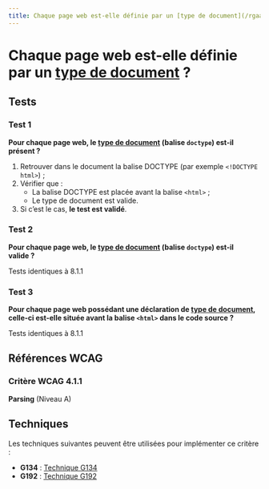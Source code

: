 ```yaml
---
title: Chaque page web est-elle définie par un [type de document](/rgaa/glossaire/type-de-document) ?
---
```


# Chaque page web est-elle définie par un [type de document](/rgaa/glossaire/type-de-document) ?



## Tests

### Test 1

**Pour chaque page web, le [type de document](/rgaa/glossaire/type-de-document) (balise `doctype`) est-il présent ?**

1. Retrouver dans le document la balise DOCTYPE (par exemple `<!DOCTYPE html>`) ;
2. Vérifier que :
   - La balise DOCTYPE est placée avant la balise `<html>` ;
   - Le type de document est valide.
3. Si c’est le cas, **le test est validé**.

### Test 2

**Pour chaque page web, le [type de document](/rgaa/glossaire/type-de-document) (balise `doctype`) est-il valide ?**

Tests identiques à 8.1.1

### Test 3

**Pour chaque page web possédant une déclaration de [type de document](/rgaa/glossaire/type-de-document), celle-ci est-elle située avant la balise `<html>` dans le code source ?**

Tests identiques à 8.1.1



## Références WCAG

### Critère WCAG 4.1.1

**Parsing** (Niveau A)



## Techniques

Les techniques suivantes peuvent être utilisées pour implémenter ce critère :

- **G134** : [Technique G134](https://www.w3.org/WAI/WCAG21/Techniques/html/G134)
- **G192** : [Technique G192](https://www.w3.org/WAI/WCAG21/Techniques/html/G192)
